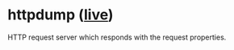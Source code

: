# httpdump ([live](https://httpdump.deno.dev))

HTTP request server which responds with the request properties.
